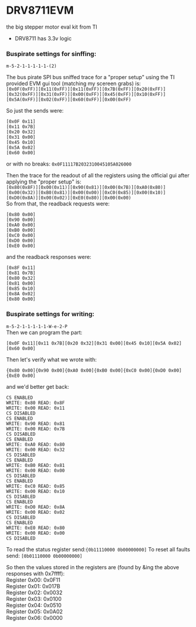 # DRV8711EVM
the big stepper motor eval kit from TI  
- DRV8711 has 3.3v logic

### Buspirate settings for sinffing:
`m-5-2-1-1-1-1-1-(2)`

The bus pirate SPI bus sniffed trace for a "proper setup" using the TI provided EVM gui tool (matching my scereen grabs) is:  
`[0x0F(0xFF)][0x11(0xFF)][0x11(0xFF)][0x7B(0xFF)][0x20(0xFF)][0x32(0xFF)][0x31(0xFF)][0x00(0xFF)][0x45(0xFF)][0x10(0xFF)][0x5A(0xFF)][0x02(0xFF)][0x60(0xFF)][0x00(0xFF)`

So just the sends were:
```
[0x0F 0x11]
[0x11 0x7B]
[0x20 0x32]
[0x31 0x00]
[0x45 0x10]
[0x5A 0x02]
[0x60 0x00]
```
or with no breaks: 
`0x0F11117B2032310045105A026000`

Then the trace for the readout of all the registers using the official gui after applying the "proper setup" is:  
`[0x80(0x8F)][0x00(0x11)][0x90(0x81)][0x00(0x7B)][0xA0(0x80)][0x00(0x32)][0xB0(0x81)][0x00(0x00)][0xC0(0x85)][0x00(0x10)][0xD0(0x8A)][0x00(0x02)][0xE0(0x80)][0x00(0x00)`  
So from that, the readback requests were:
```
[0x80 0x00]
[0x90 0x00]
[0xA0 0x00]
[0xB0 0x00]
[0xC0 0x00]
[0xD0 0x00]
[0xE0 0x00]
```
and the readback responses were:
```
[0x8F 0x11]
[0x81 0x7B]
[0x80 0x32]
[0x81 0x00]
[0x85 0x10]
[0x8A 0x02]
[0x80 0x00]
```

### Buspirate settings for writing:  
`m-5-2-1-1-1-1-1-W-e-2-P`  
Then we can program the part:
```
[0x0F 0x11][0x11 0x7B][0x20 0x32][0x31 0x00][0x45 0x10][0x5A 0x02][0x60 0x00]
```
Then let's verify what we wrote with:
```
{0x80 0x00]{0x90 0x00]{0xA0 0x00]{0xB0 0x00]{0xC0 0x00]{0xD0 0x00]{0xE0 0x00]
```
and we'd better get back:
```
CS ENABLED
WRITE: 0x80 READ: 0x8F 
WRITE: 0x00 READ: 0x11 
CS DISABLED
CS ENABLED
WRITE: 0x90 READ: 0x81 
WRITE: 0x00 READ: 0x7B 
CS DISABLED
CS ENABLED
WRITE: 0xA0 READ: 0x80 
WRITE: 0x00 READ: 0x32 
CS DISABLED
CS ENABLED
WRITE: 0xB0 READ: 0x81 
WRITE: 0x00 READ: 0x00 
CS DISABLED
CS ENABLED
WRITE: 0xC0 READ: 0x85 
WRITE: 0x00 READ: 0x10 
CS DISABLED
CS ENABLED
WRITE: 0xD0 READ: 0x8A 
WRITE: 0x00 READ: 0x02 
CS DISABLED
CS ENABLED
WRITE: 0xE0 READ: 0x80 
WRITE: 0x00 READ: 0x00 
CS DISABLED
```
To read the status register send:`{0b11110000 0b00000000]`
To reset all faults send: `[0b01110000 0b00000000]`

So then the values stored in the registers are (found by &ing the above responses with 0x7ffff):  
Register 0x00: 0x0F11  
Register 0x01: 0x017B  
Register 0x02: 0x0032  
Register 0x03: 0x0100  
Register 0x04: 0x0510  
Register 0x05: 0x0A02  
Register 0x06: 0x0000
